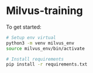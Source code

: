 # Milvus-training

To get started:


```bash
# Setup env virtual
python3 -m venv milvus_env
source milvus_env/bin/activate

# Install requirements
pip install -r requirements.txt
```